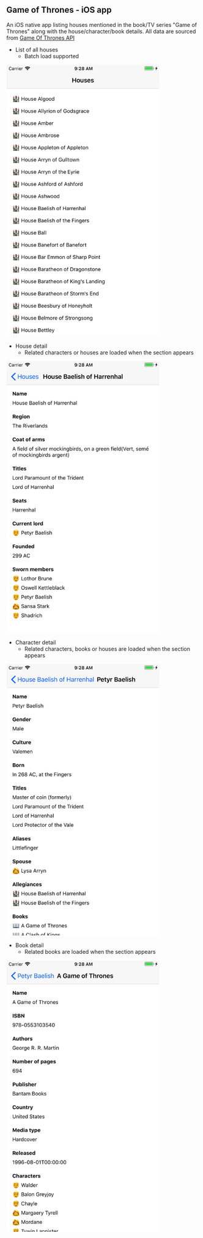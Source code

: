 ## Game of Thrones - iOS app

An iOS native app listing houses mentioned in the book/TV series "Game of Thrones" along with the house/character/book details.
All data are sourced from [Game Of Thrones API](https://anapioficeandfire.com)

* List of all houses
  * Batch load supported

<img src="https://github.com/nuts1221stun/GameOfThrones/blob/develop/screenshots/house_list.png" width="400px">

* House detail
  * Related characters or houses are loaded when the section appears

<img src="https://github.com/nuts1221stun/GameOfThrones/blob/develop/screenshots/house.png" width="400px">

* Character detail
  * Related characters, books or houses are loaded when the section appears

<img src="https://github.com/nuts1221stun/GameOfThrones/blob/develop/screenshots/character.png" width="400px">

* Book detail
  * Related books are loaded when the section appears

<img src="https://github.com/nuts1221stun/GameOfThrones/blob/develop/screenshots/book.png" width="400px">


